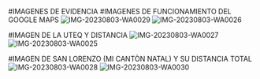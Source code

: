 #IMAGENES DE EVIDENCIA
#IMAGENES DE FUNCIONAMIENTO DEL GOOGLE MAPS
![IMG-20230803-WA0029](https://github.com/gochoag/GoogleMapsAPI/assets/107816550/c2261b6e-672e-4a26-be64-3eac8686ee92)
![IMG-20230803-WA0026](https://github.com/gochoag/GoogleMapsAPI/assets/107816550/90b5af1b-bbf9-4fec-81a7-b5f39d53480d)


#IMAGEN DE LA UTEQ Y DISTANCIA
![IMG-20230803-WA0027](https://github.com/gochoag/GoogleMapsAPI/assets/107816550/f8966727-821d-4448-ae6b-d964f50cb416)
![IMG-20230803-WA0025](https://github.com/gochoag/GoogleMapsAPI/assets/107816550/4a42a912-86e0-4b39-8e61-5b54c7723f1e)


#IMAGEN DE SAN LORENZO (MI CANTÒN NATAL) Y SU DISTANCIA TOTAL
![IMG-20230803-WA0028](https://github.com/gochoag/GoogleMapsAPI/assets/107816550/864df411-4a39-4106-ae33-1603fa9a40a0)
![IMG-20230803-WA0030](https://github.com/gochoag/GoogleMapsAPI/assets/107816550/8de9e7de-2e74-47cf-8a93-9b790c8d0835)





